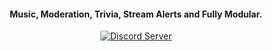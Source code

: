 
<h4 align="center">Music, Moderation, Trivia, Stream Alerts and Fully Modular.</h4>

<p align="center">
  <a href="https://discord.gg/red">
    <img src="https://discordapp.com/api/guilds/470607426257682442/widget.png?style=banner1" alt="Discord Server">
  </a>
</p>
